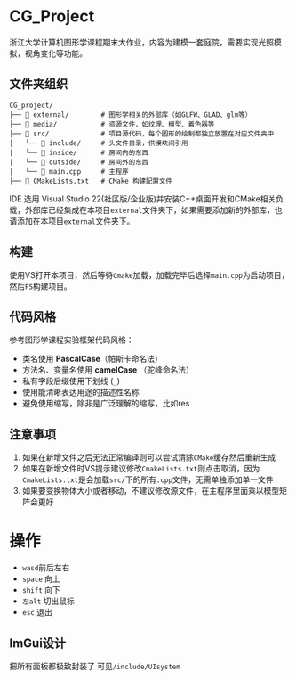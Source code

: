 # CG_Project
浙江大学计算机图形学课程期末大作业，内容为建模一套庭院，需要实现光照模拟，视角变化等功能。
## 文件夹组织
```
CG_project/
├── 📁 external/        # 图形学相关的外部库（如GLFW、GLAD、glm等）
├── 📁 media/           # 资源文件，如纹理、模型、着色器等
├── 📁 src/             # 项目源代码，每个图形的绘制都独立放置在对应文件夹中
│   └── 📁 include/     # 头文件目录，供模块间引用
|   └── 📁 inside/      # 房间内的东西
|   └── 📁 outside/     # 房间外的东西
|   └── 📄 main.cpp     # 主程序
├── 📄 CMakeLists.txt   # CMake 构建配置文件
```
IDE 选用 Visual Studio 22(社区版/企业版)并安装C++桌面开发和CMake相关负载，外部库已经集成在本项目`external`文件夹下，如果需要添加新的外部库，也请添加在本项目`external`文件夹下。

## 构建
使用VS打开本项目，然后等待`Cmake`加载，加载完毕后选择`main.cpp`为启动项目，然后`F5`构建项目。

## 代码风格
参考图形学课程实验框架代码风格：
- 类名使用 **PascalCase**（帕斯卡命名法）
- 方法名、变量名使用 **camelCase** （驼峰命名法）
- 私有字段后缀使用下划线 (`_`)
- 使用能清晰表达用途的描述性名称
- 避免使用缩写，除非是广泛理解的缩写，比如res

## 注意事项
1. 如果在新增文件之后无法正常编译则可以尝试清除`CMake`缓存然后重新生成
2. 如果在新增文件时VS提示建议修改`CmakeLists.txt`则点击取消，因为`CmakeLists.txt`是会加载`src/`下的所有`.cpp`文件，无需单独添加单一文件
3. 如果要变换物体大小或者移动，不建议修改源文件，在主程序里面乘以模型矩阵会更好

# 操作
- `wasd`前后左右
- `space` 向上
- `shift` 向下
- `左alt` 切出鼠标
- `esc` 退出

## ImGui设计
把所有面板都极致封装了 可见`/include/UIsystem`


